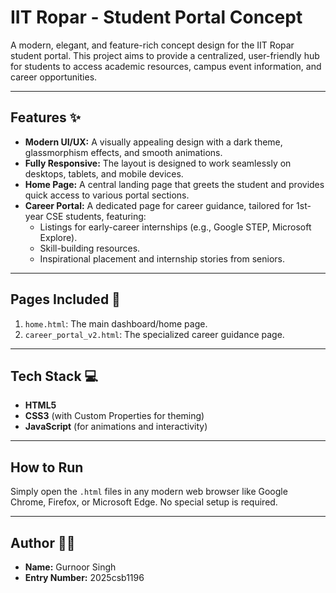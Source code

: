 # IIT Ropar - Student Portal Concept

A modern, elegant, and feature-rich concept design for the IIT Ropar student portal. This project aims to provide a centralized, user-friendly hub for students to access academic resources, campus event information, and career opportunities.

---

## Features ✨

* **Modern UI/UX:** A visually appealing design with a dark theme, glassmorphism effects, and smooth animations.
* **Fully Responsive:** The layout is designed to work seamlessly on desktops, tablets, and mobile devices.
* **Home Page:** A central landing page that greets the student and provides quick access to various portal sections.
* **Career Portal:** A dedicated page for career guidance, tailored for 1st-year CSE students, featuring:
    * Listings for early-career internships (e.g., Google STEP, Microsoft Explore).
    * Skill-building resources.
    * Inspirational placement and internship stories from seniors.

---

## Pages Included 📄

1.  `home.html`: The main dashboard/home page.
2.  `career_portal_v2.html`: The specialized career guidance page.

---

## Tech Stack 💻

* **HTML5**
* **CSS3** (with Custom Properties for theming)
* **JavaScript** (for animations and interactivity)

---

## How to Run

Simply open the `.html` files in any modern web browser like Google Chrome, Firefox, or Microsoft Edge. No special setup is required.

---

## Author 🧑‍💻

* **Name:** Gurnoor Singh
* **Entry Number:** 2025csb1196
